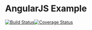 # AngularJS Example
[![Build Status](https://travis-ci.org/SkyeYeh/angular-example.svg?branch=master)](https://travis-ci.org/SkyeYeh/angular-example)[![Coverage Status](https://coveralls.io/repos/github/SkyeYeh/angular-example/badge.svg?branch=master)](https://coveralls.io/github/SkyeYeh/angular-example?branch=master)
